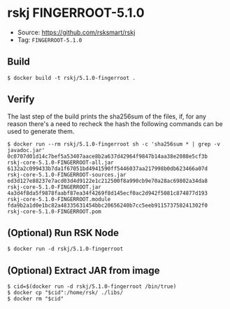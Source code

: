 # rskj FINGERROOT-5.1.0

* Source: https://github.com/rsksmart/rskj
* Tag: `FINGERROOT-5.1.0`

## Build

```
$ docker build -t rskj/5.1.0-fingerroot .
```

## Verify

The last step of the build prints the sha256sum of the files, if, for any reason there's a need to recheck the hash the following commands can be used to generate them.

```
$ docker run --rm rskj/5.1.0-fingerroot sh -c 'sha256sum * | grep -v javadoc.jar'
0c0707d01d14c7bef5a53407aace8b2a637d42964f9847b14aa38e2088e5cf3b  rskj-core-5.1.0-FINGERROOT-all.jar
6132a2c099433b7da1f67051bd4941590ff5446037aa217998b0db623466a07d  rskj-core-5.1.0-FINGERROOT-sources.jar
ed3d127e88237e7acd03d4d9122e1c212500f8a990cb9e70a28ac69802a34da8  rskj-core-5.1.0-FINGERROOT.jar
4a3d4f8da5f9878faabf87ea34f4269f8d145ecf0ac2d942f5081c874877d193  rskj-core-5.1.0-FINGERROOT.module
fda9b2a1d0e1bc82a48335631454bbc20656240b7cc5eeb911573758241302f0  rskj-core-5.1.0-FINGERROOT.pom
```
## (Optional) Run RSK Node
```
$ docker run -d rskj/5.1.0-fingerroot
```

## (Optional) Extract JAR from image

```
$ cid=$(docker run -d rskj/5.1.0-fingerroot /bin/true)
$ docker cp "$cid":/home/rsk/ ./libs/
$ docker rm "$cid"
```
